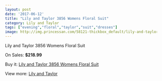 ```yaml
---
layout: post
date: '2017-06-12'
title: "Lily and Taylor 3856 Womens Floral Suit"
category: Lily and Taylor
tags: ["evening","floral","taylor","suit","dresses"]
image: http://img.princessan.com/58121-thickbox_default/lily-and-taylor-3856-womens-floral-suit.jpg
---
```

Lily and Taylor 3856 Womens Floral Suit

On Sales: **$218.99**
<a href="https://www.princessan.com/en/lily-and-taylor/25743-lily-and-taylor-3856-womens-floral-suit.html"><amp-img layout="responsive" width="600" height="600" src="//img.princessan.com/58121-thickbox_default/lily-and-taylor-3856-womens-floral-suit.jpg" alt="Lily and Taylor 3856 Womens Floral Suit 0" /></a>
<a href="https://www.princessan.com/en/lily-and-taylor/25743-lily-and-taylor-3856-womens-floral-suit.html"><amp-img layout="responsive" width="600" height="600" src="//img.princessan.com/58122-thickbox_default/lily-and-taylor-3856-womens-floral-suit.jpg" alt="Lily and Taylor 3856 Womens Floral Suit 1" /></a>

Buy it: [Lily and Taylor 3856 Womens Floral Suit](https://www.princessan.com/en/lily-and-taylor/25743-lily-and-taylor-3856-womens-floral-suit.html "Lily and Taylor 3856 Womens Floral Suit")

View more: [Lily and Taylor](https://www.princessan.com/en/227-lily-and-taylor "Lily and Taylor")